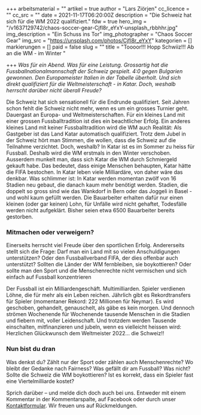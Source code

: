 +++
arbeitsmaterial = ""
artikel = true
author = "Lars Ziörjen"
cc_licence = ""
cc_src = ""
date = 2021-11-17T06:20:00Z
description = "Die Schweiz hat sich für die WM 2022 qualifiziert."
fdw = true
hero_img = "/v1637129742/chaos-soccer-gear-Cjfl8r_eYxY-unsplash_rbbhhr.jpg"
img_description = "Ein Schuss ins Tor"
img_photographer = "Chaos Soccer Gear"
img_src = "https://unsplash.com/photos/Cjfl8r_eYxY"
kategorien = []
markierungen = []
paid = false
slug = ""
title = "Toooor!!! Hopp Schwiiz!!! Ab an die WM - im Winter "

+++
_Was für ein Abend. Was für eine Leistung. Grossartig hat die Fussballnationalmannschaft der Schweiz gespielt. 4:0 gegen Bulgarien gewonnen. Den Europameister Italien in der Tabelle überholt. Und sich direkt qualifiziert für die Weltmeisterschaft - in Katar. Doch, weshalb herrscht darüber nicht überall Freude?_

Die Schweiz hat sich sensationell für die Endrunde qualifiziert. Seit Jahren schon fehlt die Schweiz nicht mehr, wenn es um ein grosses Turnier geht. Dauergast an Europa- und Weltmeisterschaften. Für ein kleines Land mit einer grossen Fussballtradition ist dies ein beachtlicher Erfolg. Ein anderes kleines Land mit keiner Fussballtradition wird die WM auch Realität: Als Gastgeber ist das Land Katar automatisch qualifiziert. Trotz dem Jubel in der Schweiz hört man Stimmen, die wollen, dass die Schweiz auf die Teilnahme verzichtet. Doch, weshalb? In Katar ist es im Sommer zu heiss für Fussball. Deshalb wird die WM erstmals in den Winter verschoben. Ausserdem munkelt man, dass sich Katar die WM durch Schmiergeld gekauft habe. Das bedeutet, dass einige Menschen behaupten, Katar hätte die FIFA bestochen. In Katar leben viele Milliardäre, von daher wäre das denkbar. Was schlimmer ist: In Katar werden momentan zwölf von 16 Stadien neu gebaut, die danach kaum mehr benötigt werden. Stadien, die doppelt so gross sind wie das Wankdorf in Bern oder das Joggeli in Basel - und wohl kaum gefüllt werden. Die Bauarbeiter erhalten dafür nur einen kleinen (oder gar keinen) Lohn, für Unfälle wird nicht gehaftet, Todesfälle werden nicht aufgeklärt. Bisher seien etwa 6500 Bauarbeiter bereits gestorben.

### Mitmachen oder verweigern?

Einerseits herrscht viel Freude über den sportlichen Erfolg. Andererseits stellt sich die Frage: Darf man ein Land mit so vielen Anschuldigungen unterstützen? Oder den Fussballverband FIFA, der dies offenbar auch unterstützt? Sollten die Länder der WM fernbleiben, sie boykottieren? Oder sollte man den Sport und die Menschenrechte nicht vermischen und sich einfach auf Fussball konzentrieren

Der Fussball ist ein Milliardengeschäft. Multimilliarden. Spieler verdienen Löhne, die für mehr als ein Leben reichen. Jährlich gibt es Rekordtransfers für Spieler (momentaner Rekord: 222 Millionen für Neymar). Es wird geschoben, gehandelt, genauschelt, als gäbe es kein morgen. Und dennoch strömen Wochenende für Wochenende tausende Menschen in die Stadien und fiebern mit, voller Leidenschaft. Und trotzdem werden Tausende einschalten, mitfinanzieren und jubeln, wenn es vielleicht heissen wird: Herzlichen Glückwunsch dem Weltmeister 2022… die Schweiz!!

### Nun bist du dran

Was denkst du? Zählt nur der Sport oder zählen auch Menschenrechte? Wo bleibt der Gedanke nach Fairness? Was gefällt dir am Fussball? Was nicht? Sollte die Schweiz die WM boykottieren? Ist es korrekt, dass ein Spieler fast eine Viertelmilliarde kostet?

Sprich darüber – und melde dich doch auch bei uns. Entweder mit einem Kommentar in der Kommentarspalte, auf Facebook oder durch unser [Kontaktformular](https://www.chinderzytig.ch/kontakt/). Wir freuen uns auf Rückmeldungen.